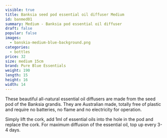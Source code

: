 ```yaml
---
visible: true
title: Banksia seed pod essential oil diffuser Medium
id: banmed01
summary: Medium - Banksia pod essential oil diffuser
draft: false
popular: false
images:
  - banskia-medium-blue-background.png
categories:
  - bottles
price: 32
size: medium 15cm
brand: Pure Blue Essentials
weight: 190
length: 15
height: 16
width: 14
---
```

T﻿hese beautiful all-natural essential oil diffusers are made from the seed pod of the Banksia grandis.  They are Australian made, totally free of plastic and require no batteries, no flame and no electricity for operation. 

S﻿imply lift the cork, add 1ml of essential oils into the hole in the pod and replace the cork.  For maximum diffusion of the essential oil, top up every 3-4 days.